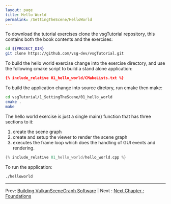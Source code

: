 ```yaml
---
layout: page
title: Hello World
permalink: /SettingTheScene/HelloWorld
---
```


To download the tutorial exercises clone the vsgTutorial repository, this contains both the book contents and the exercises:
~~~ sh
cd ${PROJECT_DIR}
git clone https://github.com/vsg-dev/vsgTutorial.git
~~~

To build the hello world exercise change into the exercise directory, and use the following cmake script to build a stand alone application:

~~~ cmake
{% include_relative 01_hello_world/CMakeLists.txt %}
~~~

To build the application change into source diretory, run cmake then make:

~~~ sh
cd vsgTutorial/1_SettingTheScene/01_hello_world
cmake .
make 
~~~

The hello world exercise is just a single main() function that has three sections to it:

1. create the scene graph
1. create and setup the viewer to render the scene graph
1. executes the frame loop which does the handling of GUI events and rendering.

~~~ cpp
{% include_relative 01_hello_world/hello_world.cpp %}
~~~

To run the application:

~~~ sh
./helloworld
~~~

---

Prev: [Building VulkanSceneGraph Software](BuildingVulkanSceneGraph.md) | Next : [Next Chapter : Foundations](../2_Foundations/index.md)
